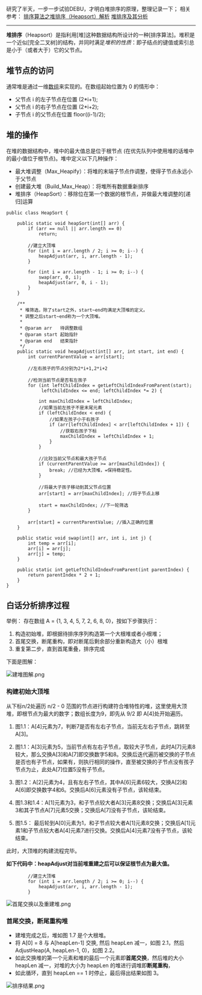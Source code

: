 研究了半天，一步一步试验DEBU，才明白堆排序的原理，整理记录一下；
相关参考：
[排序算法之堆排序（Heapsort）解析](http://www.ayqy.net/blog/%E6%8E%92%E5%BA%8F%E7%AE%97%E6%B3%95%E4%B9%8B%E5%A0%86%E6%8E%92%E5%BA%8F%EF%BC%88heapsort%EF%BC%89%E8%A7%A3%E6%9E%90/)
[堆排序及其分析](http://www.cnblogs.com/zabery/archive/2011/07/26/2117103.html)

---

**堆排序**（Heapsort）是指利用[堆]这种数据结构所设计的一种[排序算法]。堆积是一个近似[完全二叉树]的结构，并同时满足*堆积的性质*：即子结点的键值或索引总是小于（或者大于）它的父节点。

## 堆节点的访问
通常堆是通过一维[数组](https://zh.wikipedia.org/wiki/%E6%95%B0%E7%BB%84)来实现的。在数组起始位置为 0 的情形中：
- 父节点 i 的左子节点在位置 (2*i+1);
- 父节点 i 的右子节点在位置 (2*i+2);
- 子节点 i 的父节点在位置 floor((i-1)/2);

## 堆的操作
在堆的数据结构中，堆中的最大值总是位于根节点 (在优先队列中使用堆的话堆中的最小值位于根节点)。堆中定义以下几种操作：
- 最大堆调整（Max_Heapify）：将堆的末端子节点作调整，使得子节点永远小于父节点
- 创建最大堆（Build_Max_Heap）：将堆所有数据重新排序
- 堆排序（HeapSort）：移除位在第一个数据的根节点，并做最大堆调整的[递归]运算

```
public class HeapSort {

	public static void heapSort(int[] arr) {
		if (arr == null || arr.length == 0)
			return;

		//建立大顶堆
		for (int i = arr.length / 2; i >= 0; i--) {
			heapAdjust(arr, i, arr.length - 1);
		}

		for (int i = arr.length - 1; i >= 0; i--) {
			swap(arr, 0, i);
			heapAdjust(arr, 0, i - 1);
		}
	}

	/**
	 * 堆筛选，除了start之外，start~end均满足大顶堆的定义。
	 * 调整之后start~end称为一个大顶堆。
	 *
	 * @param arr   待调整数组
	 * @param start 起始指针
	 * @param end   结束指针
	 */
	public static void heapAdjust(int[] arr, int start, int end) {
		int currentParentValue = arr[start];

		//左右孩子的节点分别为2*i+1,2*i+2
		
		//检测当前节点是否有左孩子
		for (int leftChildIndex = getLeftChildIndexFromParent(start); 
			 leftChildIndex <= end; leftChildIndex *= 2) {
			
			int maxChildIndex = leftChildIndex;
			//如果当前左孩子不是末尾元素
			if (leftChildIndex < end) {
				//如果左孩子小于右孩子
				if (arr[leftChildIndex] < arr[leftChildIndex + 1]) {
					//获取右孩子下标
					maxChildIndex = leftChildIndex + 1;
				}
			}
			
			//比较当前父节点和最大孩子节点
			if (currentParentValue >= arr[maxChildIndex]) {
				break; //已经为大顶堆，=保持稳定性。
			}
			
			//将最大子孩子移动到其父节点位置
			arr[start] = arr[maxChildIndex]; //将子节点上移
			
			start = maxChildIndex; //下一轮筛选
		}

		arr[start] = currentParentValue; //插入正确的位置
	}

	public static void swap(int[] arr, int i, int j) {
		int temp = arr[i];
		arr[i] = arr[j];
		arr[j] = temp;
	}

	public static int getLeftChildIndexFromParent(int parentIndex) {
		return parentIndex * 2 + 1;
	}
}
```
## 白话分析排序过程
举例：
存在数组 A = {1, 3, 4, 5, 7, 2, 6, 8, 0}，按如下步骤执行：
1. 构造初始堆，即根据待排序序列构造第一个大根堆或者小根堆；
2. 首尾交换，断尾重构，即对断尾后剩余部分重新构造大（小）根堆
3. 重复第二步，直到首尾重叠，排序完成

下面是图解：


![建堆图解.png](http://upload-images.jianshu.io/upload_images/5993633-4e6cbff7c5926c71.png?imageMogr2/auto-orient/strip%7CimageView2/2/w/1240)

### 构建初始大顶堆
从下标n/2处遍历 n/2 - 0 范围的节点进行构建符合堆特性的堆，这里使用大顶堆，即根节点为最大的数字；数组长度为9，即先从 9/2 即 A[4]处开始遍历。
1. 图1.1：A[4]元素为7，判断7是否有左右子节点，当前无左右子节点，跳转至A[3]。

2. 图1.1：A[3]元素为5，当前节点有左右子节点，取较大子节点，此时A[7]元素8较大，那么交换A[3]和A[7]即交换数字5和8。交换后迭代遍历被交换的子节点是否也有子节点，如果有，则执行相同的操作，直至被交换的子节点没有孩子节点为止，此处A[7]位置5没有子节点。

3. 图1.2：A[2]元素为4，且有左右子节点，其中A[6]元素6较大，交换A[2]和A[6]即交换数字4和6。交换后A[6]元素没有子节点，该轮结束。

4. 图1.3和1.4：A[1]元素为3，和子节点较大者A[3]元素8交换；交换后A[3]元素3和其子节点A[7]元素5交换；交换后A[7]没有子节点，该轮结束。

5. 图1.5： 最后轮到A[0]元素为1，和子节点较大者A[1]元素8交换；交换后A[1]元素1和子节点较大者A[4]元素7进行交换。交换后A[4]元素7没有子节点，该轮结束。

此时，大顶堆的构建流程完毕。

**如下代码中：heapAdjust对当前堆重建之后可以保证根节点为最大值。**
```
		//建立大顶堆
		for (int i = arr.length / 2; i >= 0; i--) {
			heapAdjust(arr, i, arr.length - 1);
		}
```

![首尾交换以及重建堆.png](http://upload-images.jianshu.io/upload_images/5993633-6a6d126b129ba139.png?imageMogr2/auto-orient/strip%7CimageView2/2/w/1240)

### 首尾交换，断尾重构堆

- 建堆完成之后，堆如图 1.7 是个大根堆。
- 将 A[0] = 8 与 A[heapLen-1] 交换, 然后 heapLen 减一，如图 2.1，然后 AdjustHeap(A, heapLen-1, 0)，如图 2.2。
- 如此交换堆的第一个元素和堆的最后一个元素即**首尾交换**，然后堆的大小 heapLen 减一，对堆的大小为 heapLen 的堆进行调堆即**断尾重构**，
- 如此循环，直到 heapLen == 1 时停止，最后得出结果如图 3。


![排序结果.png](http://upload-images.jianshu.io/upload_images/5993633-d50faf5974d11799.png?imageMogr2/auto-orient/strip%7CimageView2/2/w/1240)